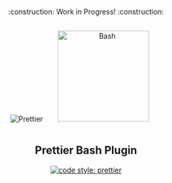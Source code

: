 <p align="center">
    :construction: Work in Progress! :construction:
</p>

<div align="center">
<img alt="Prettier"
  src="https://raw.githubusercontent.com/prettier/prettier-logo/master/images/prettier-icon-light.png">
<img alt="Bash" height="180" hspace="25" vspace="15"
  src="https://raw.githubusercontent.com/odb/official-bash-logo/master/assets/Logos/Identity/PNG/BASH_logo-transparent-bg-color.png">
</div>

<h2 align="center">Prettier Bash Plugin</h2>

<p align="center">
  <a href="#badge">
    <img alt="code style: prettier" src="https://img.shields.io/badge/code_style-prettier-ff69b4.svg?style=flat-square">
  </a>
</p>
